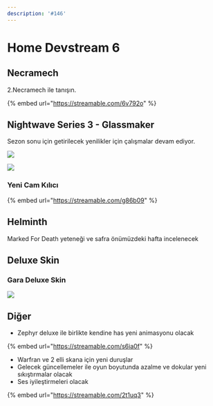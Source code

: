 ```yaml
---
description: '#146'
---
```


# Home Devstream 6

## Necramech

2.Necramech ile tanışın.

{% embed url="https://streamable.com/6v792o" %}

## Nightwave Series 3 -  Glassmaker

Sezon sonu için getirilecek yenilikler için çalışmalar devam ediyor.

![](https://cdn-w1.gitlab.io/s-1/2020/10/11/95682054-e90b8b00-0beb-11eb-8b0f-4ba5f55d2f39.png)

![](https://cdn-w1.gitlab.io/s-1/2020/10/11/95682030-cb3e2600-0beb-11eb-9f65-dc02b2e2d238.png)

### Yeni Cam Kılıcı

{% embed url="https://streamable.com/g86b09" %}

## Helminth

 Marked For Death yeteneği ve safra önümüzdeki hafta incelenecek

## Deluxe Skin

### Gara Deluxe Skin

![](https://cdn-w1.gitlab.io/s-1/2020/10/11/EiYVnejXgAMT5SQ.jpg)

## Diğer

* Zephyr deluxe ile birlikte kendine has yeni animasyonu olacak

{% embed url="https://streamable.com/s6ia0f" %}

* Warfran ve 2 elli skana için yeni duruşlar
* Gelecek güncellemeler ile oyun boyutunda azalme ve dokular yeni sıkıştırmalar olacak
* Ses iyileştirmeleri olacak

{% embed url="https://streamable.com/2t1uq3" %}

